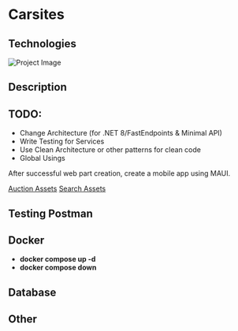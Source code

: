 # Carsites
<!--
[![license](https://img.shields.io/github/license/dj-nitehawk/FastEndpoints?color=blue&label=license&logo=Github&style=flat-square)](https://github.com/dj-nitehawk/FastEndpoints/blob/master/README.md) 
[![nuget](https://img.shields.io/nuget/v/FastEndpoints?label=version&logo=NuGet&style=flat-square)](https://www.nuget.org/packages/FastEndpoints) 
[![tests](https://img.shields.io/azure-devops/tests/RyanGunner/FastEndpoints/7?color=blue&label=tests&logo=Azure%20DevOps&style=flat-square)](https://dev.azure.com/RyanGunner/FastEndpoints/_build/latest?definitionId=7) 
[![nuget](https://img.shields.io/nuget/dt/FastEndpoints?color=blue&label=downloads&logo=NuGet&style=flat-square)](https://www.nuget.org/packages/FastEndpoints) 
[![discord](https://img.shields.io/discord/933662816458645504?color=blue&label=discord&logo=discord&logoColor=white&style=flat-square)](https://discord.gg/ARGPxTukpr)-->

## Technologies

![Project Image](https://github.com/davidkoo1/Carsites/assets/57301498/e64cd63b-5f11-425e-a58c-e909e2f7aa18)

## Description



## TODO:
- Change Architecture (for .NET 8/FastEndpoints & Minimal API)
- Write Testing for Services
- Use Clean Architecture or other patterns for clean code
- Global Usings

After successful web part creation, create a mobile app using MAUI.

[Auction Assets](src/AuctionService/AuctionsItems)
[Search Assets](src/SearchService/SearchItems)

## Testing Postman

## Docker
- **docker compose up -d**
- **docker compose down**

## Database

## Other